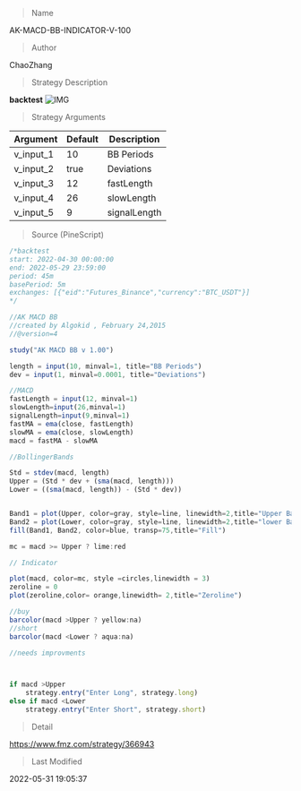 
> Name

AK-MACD-BB-INDICATOR-V-100

> Author

ChaoZhang

> Strategy Description



**backtest**
 ![IMG](https://www.fmz.com/upload/asset/173ceab6efbee32a47d.png) 

> Strategy Arguments



|Argument|Default|Description|
|----|----|----|
|v_input_1|10|BB Periods|
|v_input_2|true|Deviations|
|v_input_3|12|fastLength|
|v_input_4|26|slowLength|
|v_input_5|9|signalLength|


> Source (PineScript)

``` javascript
/*backtest
start: 2022-04-30 00:00:00
end: 2022-05-29 23:59:00
period: 45m
basePeriod: 5m
exchanges: [{"eid":"Futures_Binance","currency":"BTC_USDT"}]
*/

//AK MACD BB 
//created by Algokid , February 24,2015
//@version=4

study("AK MACD BB v 1.00")

length = input(10, minval=1, title="BB Periods")
dev = input(1, minval=0.0001, title="Deviations")

//MACD
fastLength = input(12, minval=1) 
slowLength=input(26,minval=1)
signalLength=input(9,minval=1)
fastMA = ema(close, fastLength)
slowMA = ema(close, slowLength)
macd = fastMA - slowMA

//BollingerBands

Std = stdev(macd, length)
Upper = (Std * dev + (sma(macd, length)))
Lower = ((sma(macd, length)) - (Std * dev))


Band1 = plot(Upper, color=gray, style=line, linewidth=2,title="Upper Band")
Band2 = plot(Lower, color=gray, style=line, linewidth=2,title="lower Band")
fill(Band1, Band2, color=blue, transp=75,title="Fill")

mc = macd >= Upper ? lime:red

// Indicator

plot(macd, color=mc, style =circles,linewidth = 3)
zeroline = 0 
plot(zeroline,color= orange,linewidth= 2,title="Zeroline")

//buy
barcolor(macd >Upper ? yellow:na)
//short
barcolor(macd <Lower ? aqua:na)

//needs improvments 



if macd >Upper
    strategy.entry("Enter Long", strategy.long)
else if macd <Lower
    strategy.entry("Enter Short", strategy.short)
```

> Detail

https://www.fmz.com/strategy/366943

> Last Modified

2022-05-31 19:05:37
